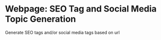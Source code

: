 # Webpage: SEO Tag and Social Media Topic Generation
Generate SEO tags and/or social media tags based on url

